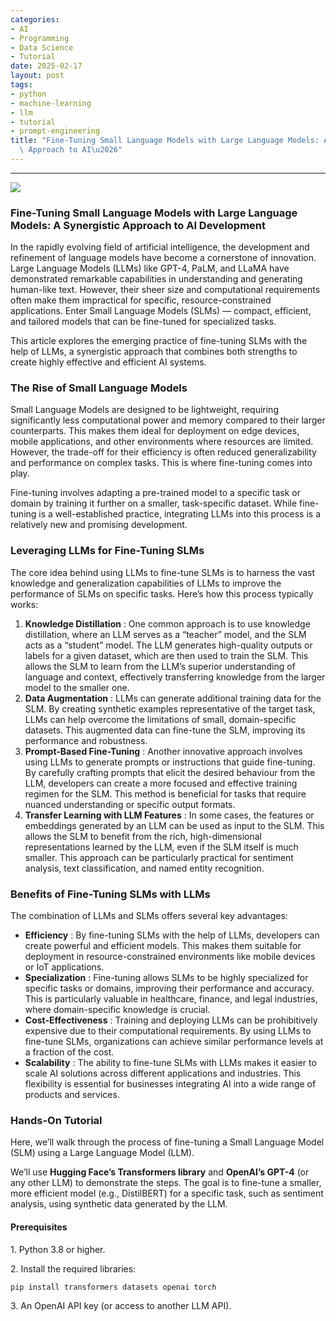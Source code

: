 ```yaml
---
categories:
- AI
- Programming
- Data Science
- Tutorial
date: 2025-02-17
layout: post
tags:
- python
- machine-learning
- llm
- tutorial
- prompt-engineering
title: "Fine-Tuning Small Language Models with Large Language Models: A Synergistic\
  \ Approach to AI\u2026"
---
```



* * *

![](https://cdn-images-1.medium.com/max/800/1*n8AQaqXEL0BxR1rxZalxMQ.jpeg)

### **Fine-Tuning Small Language Models with Large Language Models: A Synergistic Approach to AI Development**

In the rapidly evolving field of artificial intelligence, the development and refinement of language models have become a cornerstone of innovation. Large Language Models (LLMs) like GPT-4, PaLM, and LLaMA have demonstrated remarkable capabilities in understanding and generating human-like text. However, their sheer size and computational requirements often make them impractical for specific, resource-constrained applications. Enter Small Language Models (SLMs) — compact, efficient, and tailored models that can be fine-tuned for specialized tasks.

This article explores the emerging practice of fine-tuning SLMs with the help of LLMs, a synergistic approach that combines both strengths to create highly effective and efficient AI systems.

### The Rise of Small Language Models

Small Language Models are designed to be lightweight, requiring significantly less computational power and memory compared to their larger counterparts. This makes them ideal for deployment on edge devices, mobile applications, and other environments where resources are limited. However, the trade-off for their efficiency is often reduced generalizability and performance on complex tasks. This is where fine-tuning comes into play.

Fine-tuning involves adapting a pre-trained model to a specific task or domain by training it further on a smaller, task-specific dataset. While fine-tuning is a well-established practice, integrating LLMs into this process is a relatively new and promising development.

### Leveraging LLMs for Fine-Tuning SLMs

The core idea behind using LLMs to fine-tune SLMs is to harness the vast knowledge and generalization capabilities of LLMs to improve the performance of SLMs on specific tasks. Here’s how this process typically works:

  1.  **Knowledge Distillation** : One common approach is to use knowledge distillation, where an LLM serves as a “teacher” model, and the SLM acts as a “student” model. The LLM generates high-quality outputs or labels for a given dataset, which are then used to train the SLM. This allows the SLM to learn from the LLM’s superior understanding of language and context, effectively transferring knowledge from the larger model to the smaller one.
  2.  **Data Augmentation** : LLMs can generate additional training data for the SLM. By creating synthetic examples representative of the target task, LLMs can help overcome the limitations of small, domain-specific datasets. This augmented data can fine-tune the SLM, improving its performance and robustness.
  3.  **Prompt-Based Fine-Tuning** : Another innovative approach involves using LLMs to generate prompts or instructions that guide fine-tuning. By carefully crafting prompts that elicit the desired behaviour from the LLM, developers can create a more focused and effective training regimen for the SLM. This method is beneficial for tasks that require nuanced understanding or specific output formats.
  4.  **Transfer Learning with LLM Features** : In some cases, the features or embeddings generated by an LLM can be used as input to the SLM. This allows the SLM to benefit from the rich, high-dimensional representations learned by the LLM, even if the SLM itself is much smaller. This approach can be particularly practical for sentiment analysis, text classification, and named entity recognition.

### Benefits of Fine-Tuning SLMs with LLMs

The combination of LLMs and SLMs offers several key advantages:

  *  **Efficiency** : By fine-tuning SLMs with the help of LLMs, developers can create powerful and efficient models. This makes them suitable for deployment in resource-constrained environments like mobile devices or IoT applications.
  *  **Specialization** : Fine-tuning allows SLMs to be highly specialized for specific tasks or domains, improving their performance and accuracy. This is particularly valuable in healthcare, finance, and legal industries, where domain-specific knowledge is crucial.
  *  **Cost-Effectiveness** : Training and deploying LLMs can be prohibitively expensive due to their computational requirements. By using LLMs to fine-tune SLMs, organizations can achieve similar performance levels at a fraction of the cost.
  *  **Scalability** : The ability to fine-tune SLMs with LLMs makes it easier to scale AI solutions across different applications and industries. This flexibility is essential for businesses integrating AI into a wide range of products and services.

### Hands-On Tutorial

Here, we’ll walk through the process of fine-tuning a Small Language Model (SLM) using a Large Language Model (LLM).

We’ll use **Hugging Face’s Transformers library** and **OpenAI’s GPT-4** (or any other LLM) to demonstrate the steps. The goal is to fine-tune a smaller, more efficient model (e.g., DistilBERT) for a specific task, such as sentiment analysis, using synthetic data generated by the LLM.

#### Prerequisites

1\. Python 3.8 or higher.

2\. Install the required libraries:

    pip install transformers datasets openai torch

3\. An OpenAI API key (or access to another LLM API).